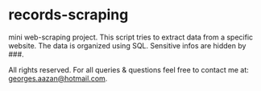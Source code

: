# records-scraping
mini web-scraping project. 
This script tries to extract data from a specific website. 
The data is organized using SQL. 
Sensitive infos are hidden by ###.

All rights reserved. For all queries & questions feel free to contact me at: georges.aazan@hotmail.com.
